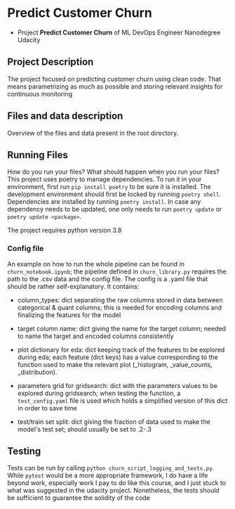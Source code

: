 # Predict Customer Churn

- Project **Predict Customer Churn** of ML DevOps Engineer Nanodegree Udacity

## Project Description
The project focused on predicting customer churn using clean code. That means parametrizing 
as much as possible and storing relevant insights for continuous monitoring

## Files and data description
Overview of the files and data present in the root directory. 

## Running Files
How do you run your files? What should happen when you run your files?
This project uses poetry to manage dependencies. 
To run it in your environment, first run `pip install poetry` to be sure it is installed.
The development environment should first be locked by running `poetry shell`.
Dependencies are installed by running `poetry install`.
In case any dependency needs to be updated, one only needs to run `poetry update` or `poetry update <package>`.

The project requires python version 3.8

### Config file
An example on how to run the whole pipeline can be found in `churn_notebook.ipynb`; the 
pipeline defined in `churn_library.py` requires the path to the .csv data and the config file.
The config is a .yaml file that should be rather self-explanatory. It contains:

- column_types: dict separating the raw columns stored in data between categorical & quant columns;
this is needed for encoding columns and finalizing the features for the model

- target column name: dict giving the name for the target column; needed to name the target and encoded columns consistently

- plot dictionary for eda: dict keeping track of the features to be explored during eda; each feature (dict keys) has a value 
corresponding to the function used to make the relevant plot (_histogram, _value_counts, _distribution).

- parameters grid for gridsearch: dict with the parameters values to be explored during gridsearch; when testing the function,
a `test_config.yaml` file is used which holds a simplified version of this dict in order to save time

- test/train set split: dict giving the fraction of data used to make the model's test set; should usually be set to .2-.3

## Testing
Tests can be run by calling `python churn_script_logging_and_tests.py`. While `pytest` would be a more appropriate framework,
I do have a life beyond work, especially work I pay to do like this course, and I just stuck to what was suggested in the udacity project. 
Nonetheless, the tests should be sufficient to guarantee the solidity of the code



